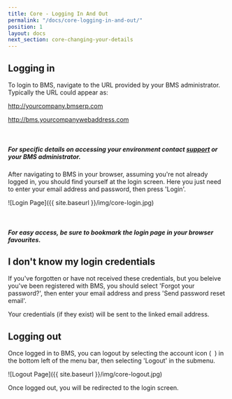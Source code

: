 ```yaml
---
title: Core - Logging In And Out
permalink: "/docs/core-logging-in-and-out/"
position: 1
layout: docs
next_section: core-changing-your-details
---
```


## Logging in

To login to BMS, navigate to the URL provided by your BMS administrator. Typically the URL could appear as:

http://yourcompany.bmserp.com

http://bms.yourcompanywebaddress.com

<div class="note info">
  <span class="fa fa-quote-left fa-lg">&nbsp;</span>
  <h5>For specific details on accessing your environment contact <a id="Intercom" class="askSupport noRedirect" href="mailto:c772676240e0bea1fa03f8bbf21edc26778efc65@incoming.intercom.io">support</a> or your BMS administrator.</h5>
</div>

After navigating to BMS in your browser, assuming you're not already logged in, you should find yourself at the login screen. Here you just need to enter your email address and password, then press 'Login'.

![Login Page]({{ site.baseurl }}/img/core-login.jpg)

<div class="note">
  <span class="fa fa-star fa-lg">&nbsp;</span>
  <h5>For easy access, be sure to bookmark the login page in your browser favourites.</h5>
</div>


## I don't know my login credentials

If you've forgotten or have not received these credentials, but you beleive you've been registered with BMS, you should select 'Forgot your password?', then enter your email address and press 'Send password reset email'.

Your credentials (if they exist) will be sent to the linked email address.

## Logging out

Once logged in to BMS, you can logout by selecting the account icon (&nbsp;<span class="fa fa-user">&nbsp;</span>) in the bottom left of the menu bar, then selecting 'Logout' in the submenu.

![Logout Page]({{ site.baseurl }}/img/core-logout.jpg)

Once logged out, you will be redirected to the login screen.
